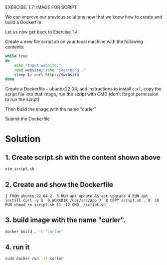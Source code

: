 EXERCISE: 1.7: IMAGE FOR SCRIPT

We can improve our previous solutions now that we know how to create and build a Dockerfile

Let us now get back to Exercise 1.4

Create a new file script.sh on your local machine with the following contents:

```bash
while true
do
	echo "Input website:"
	read website; echo "Searching.."
	sleep 1; curl http://$website
done
```

Create a Dockerfile - ubuntu:22.04, add instructions to install `curl`, copy the script file into that image, run the script with CMD (don't forgot permission to run the script)

Then build the image with the name "curler"

Submit the Dockerfile

# Solution

## 1. Create script.sh with the content shown above

```bash
vim script.sh
```

## 2. Create and show the Dockerfile

`
  1 FROM ubuntu:22.04
  2 
  3 RUN apt update && apt upgrade
  4 RUN apt install curl -y
  5 
  6 WORKDIR /usr/src/app
  7 
  8 COPY script.sh .
  9 
 10 RUN chmod +x script.sh
 11 
 12 CMD ./script.sh
`

## 3. build image with the name "curler".

```bash
docker build . -t "curler"
```

## 4. run it 

```bash
sudo docker run -it curler
```
